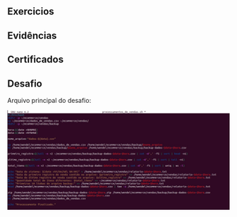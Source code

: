 ## Exercicios 


## Evidências


## Certificados


## Desafio

Arquivo principal do desafio:

![Arquivo executável processamentos de vendas](img/processamentos_de_vendas.jpeg)